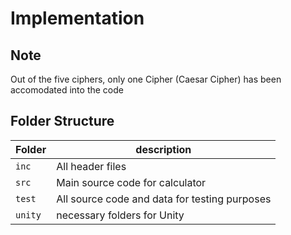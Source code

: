# Implementation

## Note

Out of the five ciphers, only one Cipher (Caesar Cipher) has been accomodated into the code

## Folder Structure
Folder        | description
--------------| ----------------------------------------------
`inc`         | All header files
`src`         | Main source code for calculator
`test`        | All source code and data for testing purposes
`unity`       | necessary folders for Unity
